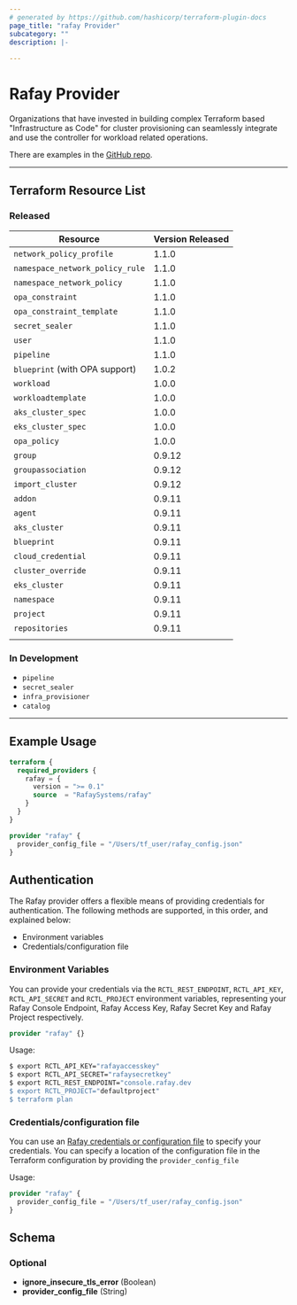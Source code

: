 ```yaml
---
# generated by https://github.com/hashicorp/terraform-plugin-docs
page_title: "rafay Provider"
subcategory: ""
description: |-
  
---
```


# Rafay Provider

Organizations that have invested in building complex Terraform based "Infrastructure as Code" for cluster provisioning can seamlessly integrate and use the controller for workload related operations. 

There are examples in the [GitHub repo](https://github.com/RafaySystems/terraform-provider-rafay). 


---

## Terraform Resource List 

### Released 

| Resource                                  | Version Released |
| ----------------------------------------- | ---------------- |
| `network_policy_profile`                  | 1.1.0            |  
| `namespace_network_policy_rule`           | 1.1.0            | 
| `namespace_network_policy`                | 1.1.0            | 
| `opa_constraint`                          | 1.1.0            |  
| `opa_constraint_template`                 | 1.1.0            |  
| `secret_sealer`                           | 1.1.0            |  
| `user`                                    | 1.1.0            |
| `pipeline`                                | 1.1.0            |
| `blueprint` (with OPA support)            | 1.0.2            |
| `workload`                                | 1.0.0            |
| `workloadtemplate`                        | 1.0.0            |
| `aks_cluster_spec`                        | 1.0.0            |
| `eks_cluster_spec`                        | 1.0.0            |
| `opa_policy`                              | 1.0.0            |
| `group`                                   | 0.9.12           |
| `groupassociation`                        | 0.9.12           |
| `import_cluster`                          | 0.9.12           |
| `addon`                                   | 0.9.11           |
| `agent`                                   | 0.9.11           |
| `aks_cluster`                             | 0.9.11           |
| `blueprint`                               | 0.9.11           |
| `cloud_credential`                        | 0.9.11           |
| `cluster_override`                        | 0.9.11           |
| `eks_cluster`                             | 0.9.11           |
| `namespace`                               | 0.9.11           |
| `project`                                 | 0.9.11           |
| `repositories`                            | 0.9.11           |
| | |
 
### In Development 

- `pipeline`
- `secret_sealer`
- `infra_provisioner`
- `catalog`

---

## Example Usage

```terraform
terraform {
  required_providers {
    rafay = {
      version = ">= 0.1"
      source  = "RafaySystems/rafay"
    }
  }
}

provider "rafay" {
  provider_config_file = "/Users/tf_user/rafay_config.json"
}
```

## Authentication

The Rafay provider offers a flexible means of providing credentials for
authentication. The following methods are supported, in this order, and
explained below:

- Environment variables
- Credentials/configuration file


### Environment Variables

You can provide your credentials via the `RCTL_REST_ENDPOINT`, `RCTL_API_KEY`,
`RCTL_API_SECRET` and `RCTL_PROJECT` environment variables, representing your Rafay
Console Endpoint, Rafay Access Key, Rafay Secret Key and Rafay Project respectively.

```terraform
provider "rafay" {}
```

Usage:

```sh
$ export RCTL_API_KEY="rafayaccesskey"
$ export RCTL_API_SECRET="rafaysecretkey"
$ export RCTL_REST_ENDPOINT="console.rafay.dev
$ export RCTL_PROJECT="defaultproject"
$ terraform plan
```

### Credentials/configuration file

You can use an [Rafay credentials or configuration file](https://docs.rafay.co/cli/config/#config-file) to specify your credentials. You can specify a location of the configuration file in the Terraform configuration by providing the `provider_config_file`  

Usage:

```terraform
provider "rafay" {
  provider_config_file = "/Users/tf_user/rafay_config.json"
}
```

<!-- schema generated by tfplugindocs -->
## Schema

### Optional

- **ignore_insecure_tls_error** (Boolean)
- **provider_config_file** (String)
